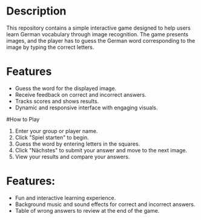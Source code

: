 # Description
This repository contains a simple interactive game designed to help users learn German vocabulary through image recognition. The game presents images, and the player has to guess the German word corresponding to the image by typing the correct letters.

# Features
- Guess the word for the displayed image.
- Receive feedback on correct and incorrect answers.
- Tracks scores and shows results.
- Dynamic and responsive interface with engaging visuals.

#How to Play
1. Enter your group or player name.
2. Click "Spiel starten" to begin.
3. Guess the word by entering letters in the squares.
4. Click "Nächstes" to submit your answer and move to the next image.
5. View your results and compare your answers.

# Features:
- Fun and interactive learning experience.
- Background music and sound effects for correct and incorrect answers.
- Table of wrong answers to review at the end of the game.
